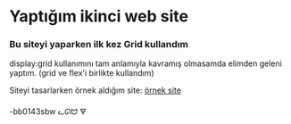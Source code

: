 # Yaptığım ikinci web site

### Bu siteyi yaparken ilk kez Grid kullandım

display:grid kullanımını tam anlamıyla kavramış olmasamda elimden geleni yaptım. (grid ve flex'i birlikte kullandım)

Siteyi tasarlarken örnek aldığım site: [örnek site](https://www.figma.com/file/dJ5lHKvL0RMDEXZyV41w4n/Untitled?type=design&t=HWzyT7AeRIzKPElG-1)

-bb0143sbw
ᓚᘏᗢ
🜃

